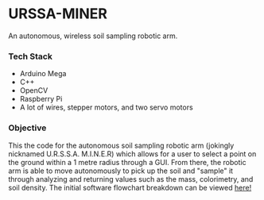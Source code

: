 # URSSA-MINER
 An autonomous, wireless soil sampling robotic arm. 
 
 ### Tech Stack 
 * Arduino Mega
 * C++
 * OpenCV 
 * Raspberry Pi
 * A lot of wires, stepper motors, and two servo motors
 
 ### Objective
 
This the code for the autonomous soil sampling robotic arm (jokingly nicknamed U.R.S.S.A. M.I.N.E.R) which allows for a user to select a point on the ground within a 1 metre radius through a GUI. From there, the robotic arm is able to move autonomously to pick up the soil and "sample" it through analyzing and returning values such as the mass, colorimetry, and soil density. 
The initial software flowchart breakdown can be viewed [here!](https://drive.google.com/file/d/1Xg9qDLWNCxa9BfltmVL7AdZvgE_nY3sO/view?usp=sharing) 


 
 
